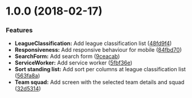 <a name="1.0.0"></a>
# 1.0.0 (2018-02-17)


### Features

* **LeagueClassification:** Add league classification list ([48fd9f4](https://gitlab.com/orenciorodolfo/soccerama/commit/48fd9f4))
* **Responsiveness:** Add responsive behaviour for mobile ([84fbd70](https://gitlab.com/orenciorodolfo/soccerama/commit/84fbd70))
* **SearchForm:** Add search form ([9ceacab](https://gitlab.com/orenciorodolfo/soccerama/commit/9ceacab))
* **ServiceWorker:** Add service worker ([5fbf36e](https://gitlab.com/orenciorodolfo/soccerama/commit/5fbf36e))
* **Sort standing list:** Add sort per columns at league classification list ([563fa8a](https://gitlab.com/orenciorodolfo/soccerama/commit/563fa8a))
* **Team squad:** Add screen with the selected team details and squad ([32d5314](https://gitlab.com/orenciorodolfo/soccerama/commit/32d5314))




